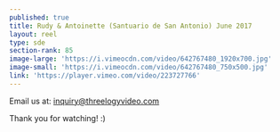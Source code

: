 ```yaml
---
published: true
title: Rudy & Antoinette (Santuario de San Antonio) June 2017
layout: reel
type: sde
section-rank: 85
image-large: 'https://i.vimeocdn.com/video/642767480_1920x700.jpg'
image-small: 'https://i.vimeocdn.com/video/642767480_750x500.jpg'
link: 'https://player.vimeo.com/video/223727766'
---
```

Email us at: inquiry@threelogyvideo.com

Thank you for watching! :)